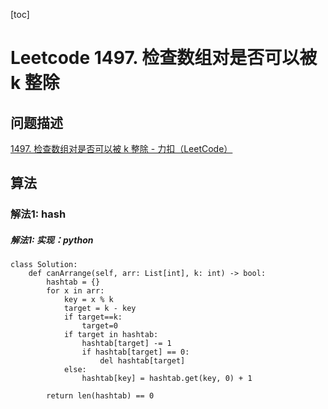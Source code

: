 [toc]

# Leetcode 1497. 检查数组对是否可以被 k 整除

## 问题描述

[1497. 检查数组对是否可以被 k 整除 - 力扣（LeetCode）](https://leetcode-cn.com/problems/check-if-array-pairs-are-divisible-by-k/)

## 算法

### 解法1: hash

##### 解法1: 实现：python

```
class Solution:
    def canArrange(self, arr: List[int], k: int) -> bool:
        hashtab = {}
        for x in arr:
            key = x % k
            target = k - key
            if target==k:
                target=0
            if target in hashtab:
                hashtab[target] -= 1
                if hashtab[target] == 0:
                    del hashtab[target]
            else:
                hashtab[key] = hashtab.get(key, 0) + 1
        
        return len(hashtab) == 0
```
